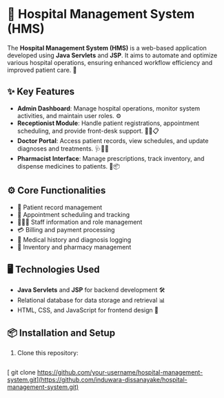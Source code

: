 # 🏥 Hospital Management System (HMS)

The **Hospital Management System (HMS)** is a web-based application developed using **Java Servlets** and **JSP**. It aims to automate and optimize various hospital operations, ensuring enhanced workflow efficiency and improved patient care. 🌟

## ✨ Key Features
- **Admin Dashboard**: Manage hospital operations, monitor system activities, and maintain user roles. ⚙️
- **Receptionist Module**: Handle patient registrations, appointment scheduling, and provide front-desk support. 💁‍♀️📋
- **Doctor Portal**: Access patient records, view schedules, and update diagnoses and treatments. 🩺👨‍⚕️
- **Pharmacist Interface**: Manage prescriptions, track inventory, and dispense medicines to patients. 💊📦

## ⚙️ Core Functionalities
- 📂 Patient record management
- 📅 Appointment scheduling and tracking
- 🧑‍🤝‍🧑 Staff information and role management
- 💳 Billing and payment processing
- 📝 Medical history and diagnosis logging
- 🏪 Inventory and pharmacy management

## 🖥️ Technologies Used
- **Java Servlets** and **JSP** for backend development 🛠️
- Relational database for data storage and retrieval 📊
- HTML, CSS, and JavaScript for frontend design 🎨

## 📦 Installation and Setup
1. Clone this repository:
   ```bash
  [ git clone https://github.com/your-username/hospital-management-system.git](https://github.com/induwara-dissanayake/hospital-management-system.git)
